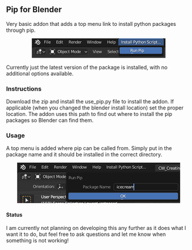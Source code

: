 ## Pip for Blender

Very basic addon that adds a top menu link to install python packages through pip.

<p align='center'>
    <img src="docs/images/menu.png" />
</p>

Currently just the latest version of the package is installed, with no additional options available.

### Instructions

Download the zip and install the use_pip.py file to install the addon. If applicable (when you changed the blender install location) set the proper location. The addon uses this path to find out where to install the pip packages so Blender can find them.

### Usage

A top menu is added where pip can be called from. Simply put in the package name and it should be installed in the correct directory.

<p align='center'>
    <img src="docs/images/install_menu.png" />
</p>

#### Status

I am currently not planning on developing this any further as it does what I want it to do, but feel free to ask questions and let me know when something is not working!